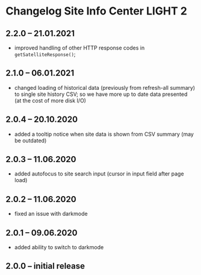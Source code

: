 # Changelog Site Info Center LIGHT 2

## 2.2.0 – 21.01.2021
* improved handling of other HTTP response codes in `getSatelliteResponse()`;

## 2.1.0 – 06.01.2021
* changed loading of historical data (previously from refresh-all summary) to single site history CSV; so we have more up to date data presented (at the cost of more disk I/O)

## 2.0.4 – 20.10.2020
* added a tooltip notice when site data is shown from CSV summary (may be outdated)

## 2.0.3 – 11.06.2020
* added autofocus to site search input (cursor in input field after page load)

## 2.0.2 – 11.06.2020
* fixed an issue with darkmode

## 2.0.1 – 09.06.2020
* added ability to switch to darkmode

## 2.0.0 – initial release